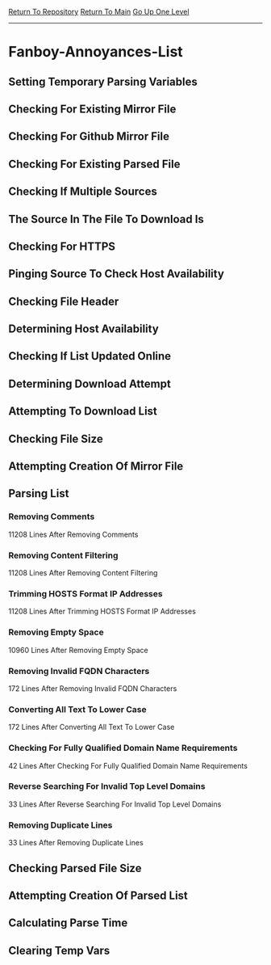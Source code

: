 [Return To Repository](https://github.com/deathbybandaid/piholeparser/)
[Return To Main](https://github.com/deathbybandaid/piholeparser/blob/master/RecentRunLogs/Mainlog.md)
[Go Up One Level](https://github.com/deathbybandaid/piholeparser/blob/master/RecentRunLogs/TopLevelScripts/30-Processing-External-Blacklists.md)
____________________________________
# Fanboy-Annoyances-List
## Setting Temporary Parsing Variables
## Checking For Existing Mirror File
## Checking For Github Mirror File
## Checking For Existing Parsed File
## Checking If Multiple Sources
## The Source In The File To Download Is
## Checking For HTTPS
## Pinging Source To Check Host Availability
## Checking File Header
## Determining Host Availability
## Checking If List Updated Online
## Determining Download Attempt
## Attempting To Download List
## Checking File Size
## Attempting Creation Of Mirror File
## Parsing List
### Removing Comments
11208 Lines After Removing Comments
### Removing Content Filtering
11208 Lines After Removing Content Filtering
### Trimming HOSTS Format IP Addresses
11208 Lines After Trimming HOSTS Format IP Addresses
### Removing Empty Space
10960 Lines After Removing Empty Space
### Removing Invalid FQDN Characters
172 Lines After Removing Invalid FQDN Characters
### Converting All Text To Lower Case
172 Lines After Converting All Text To Lower Case
### Checking For Fully Qualified Domain Name Requirements
42 Lines After Checking For Fully Qualified Domain Name Requirements
### Reverse Searching For Invalid Top Level Domains
33 Lines After Reverse Searching For Invalid Top Level Domains
### Removing Duplicate Lines
33 Lines After Removing Duplicate Lines
## Checking Parsed File Size
## Attempting Creation Of Parsed List
## Calculating Parse Time
## Clearing Temp Vars
